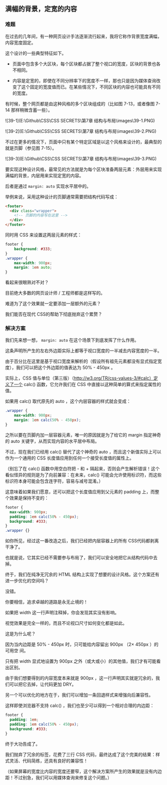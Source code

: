 ## 满幅的背景，定宽的内容

### 难题

在过去的几年间，有一种网页设计手法逐渐流行起来，我将它称作背景宽度满幅，内容宽度固定。

这个设计的一些典型特征如下。

- 页面中包含多个大区块，每个区块都占据了整个视口的宽度，区块的背景也各不相同。


-  内容是定宽的，即使在不同分辨率下的宽度不一样，那也只是因为媒体查询改变了这个固定的宽度值而已。在某些情况下，不同区块的内容也可能具有不同的宽度。

有时候，整个网页都是由这种风格的多个区块组成的（比如图 7-13，或者像图 7-14 那样稍微含蓄一些）。

![39-1](E:\Github\CSS\CSS SECRETS\第7章 结构与布局\images\39-1.PNG)

![39-2](E:\Github\CSS\CSS SECRETS\第7章 结构与布局\images\39-2.PNG)

不过在更多的情况下，页面中只有某个特定区域是以这个风格来设计的，最典型的就是页脚（参见图 7-15）。

![39-3](E:\Github\CSS\CSS SECRETS\第7章 结构与布局\images\39-3.PNG)

要实现这种设计风格，最常见的方法就是为每个区块准备两层元素：外层用来实现满幅的背景，内层用来实现定宽的内容。

后者是通过 `margin: auto` 实现水平居中的。

举例来说，采用这种设计的页脚通常需要把结构代码写成：

```html
<footer>
  <div class="wrapper">
  	<!-- 页脚的内容写在这里 -->
  </div>
</footer>
```

同时用 CSS 来设置这两层元素的样式：

```css
footer {
	background: #333;
}
.wrapper {
	max-width: 900px;
	margin: 1em auto;
}
```

看起来很眼熟对不对？

目前绝大多数的网页设计师 / 工程师都是这样写的。

难道为了这个效果就一定要添加一层额外的元素？

我们能否在现代 CSS的帮助下彻底抛弃这个累赘？



### 解决方案

我们先来想一想， `margin: auto` 在这个场景下到底发挥了什么作用。

这条声明所产生的左右外边距实际上都等于视口宽度的一半减去内容宽度的一半。

由于百分比在这里是基于视口宽度来解析的（假设所有祖先元素都没有显式指定宽度），我们可以把这个外边距的值表达为 50% - 450px 。

实际上，CSS 值与单位（第三版）（http://w3.org/TR/css-values-3/#calc）定义了一个 calc() 函数，它允许我们在 CSS 中直接以这种简单的算式来指定属性的值。

如果用 calc() 取代原先的 auto ，这个内层容器的样式就会变成：

```css
.wrapper {
	max-width: 900px;
	margin: 1em calc(50% - 450px);
}
```

之所以要在页脚内加一层容器元素，唯一的原因就是为了给它的 margin 指定神奇的 auto 关键字，从而实现内容的水平居中布局。

不过，现在我们已经用 calc() 替代了这个神奇的 auto ，而且这个新值实际上可以作为一个通用的 CSS 长度值应用到任何一个接受长度值的属性上。

（别忘了在 calc() 函数中用空白符把 - 和 + 隔起来，否则会产生解析错误！这个看似怪异的规则是为了向前兼容：在未来，calc() 可能会允许使用标识符，而这些标识符本身可能会包含连字符，容易与减号混淆。）

这意味着如果我们愿意，还可以把这个长度值应用到父元素的 padding 上，而整个效果是保持不变的：

```css
footer {
  max-width: 900px;
  padding: 1em calc(50% - 450px);
  background: #333;
}
.wrapper {}
```

如你所见，经过这一番改造之后，我们已经把内层容器上的所有 CSS代码都剥离干净了。

也就是说，它其实已经不需要参与布局了，我们可以安全地把它从结构代码中去掉。

终于，我们在纯净无冗余的 HTML 结构上实现了想要的设计风格。这个方案还有进一步优化的空间吗？

没错。

你要相信，追求卓越的道路是永无止境的！

如果把 width 这一行声明注释掉，你会发现其实没有影响。

视觉效果是完全一样的，而且不论视口尺寸如何变化都是如此。

这是为什么呢？

因为当内边距是 50% - 450px 时，只可能给内容留出 900px （2× 450px ）的可用空
间。

只有把 width 显式地设置为 900px 之外（或大或小）的其他值，我们才有可能看出区别。

由于我们想要得到的内容宽度本来就是 900px ，这一行声明其实就是冗余的，我们可以把它去掉，让代码更加 DRY。

另一个可以优化的地方在于，我们可以增加一条回退样式来增强向后兼容性。

这样即使浏览器不支持 calc() ，我们也至少可以得到一个相对合理的内边距：

```css
footer {
  padding: 1em;
  padding: 1em calc(50% - 450px);
  background: #333;
}
```

终于大功告成了。

我们抛弃了冗余的标签，花费了三行 CSS 代码，最终达成了这个完美的结果：样式灵活、代码简练，还具有良好的兼容性！

（如果屏幕的宽度比内容的宽度还要窄，这个解决方案所产生的效果就是没有内边距！不过别急，我们可以用媒体查询来修复这个问题。）